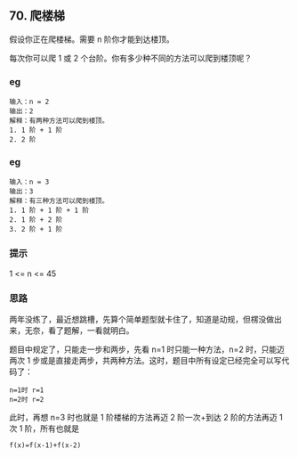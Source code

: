 ## 70. 爬楼梯

假设你正在爬楼梯。需要 n 阶你才能到达楼顶。

每次你可以爬 1 或 2 个台阶。你有多少种不同的方法可以爬到楼顶呢？

### eg

```
输入：n = 2
输出：2
解释：有两种方法可以爬到楼顶。
1. 1 阶 + 1 阶
2. 2 阶
```

### eg

```
输入：n = 3
输出：3
解释：有三种方法可以爬到楼顶。
1. 1 阶 + 1 阶 + 1 阶
2. 1 阶 + 2 阶
3. 2 阶 + 1 阶
```

<!-- ### eg

```

```

### eg

```

``` -->

### 提示

1 <= n <= 45

### 思路

两年没练了，最近想跳槽，先算个简单题型就卡住了，知道是动规，但楞没做出来，无奈，看了题解，一看就明白。

题目中规定了，只能走一步和两步，先看 n=1 时只能一种方法，n=2 时，只能迈两次 1 步或是直接走两步，共两种方法。这时，题目中所有设定已经完全可以写代码了：

```
n=1时 r=1
n=2时 r=2
```

此时，再想 n=3 时也就是 1 阶楼梯的方法再迈 2 阶一次+到达 2 阶的方法再迈 1 次 1 阶，所有也就是

```
f(x)=f(x-1)+f(x-2)
```
